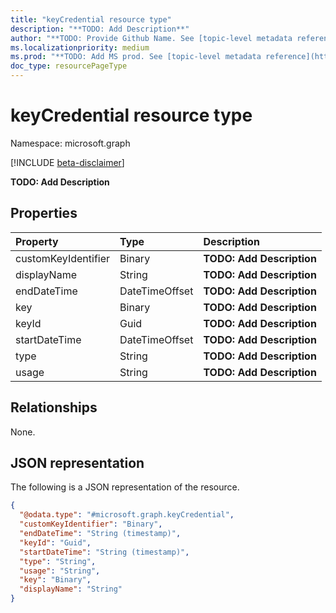 ```yaml
---
title: "keyCredential resource type"
description: "**TODO: Add Description**"
author: "**TODO: Provide Github Name. See [topic-level metadata reference](https://msgo.azurewebsites.net/add/document/guidelines/metadata.html#topic-level-metadata)**"
ms.localizationpriority: medium
ms.prod: "**TODO: Add MS prod. See [topic-level metadata reference](https://msgo.azurewebsites.net/add/document/guidelines/metadata.html#topic-level-metadata)**"
doc_type: resourcePageType
---
```


# keyCredential resource type

Namespace: microsoft.graph

[!INCLUDE [beta-disclaimer](../../includes/beta-disclaimer.md)]

**TODO: Add Description**

## Properties
|Property|Type|Description|
|:---|:---|:---|
|customKeyIdentifier|Binary|**TODO: Add Description**|
|displayName|String|**TODO: Add Description**|
|endDateTime|DateTimeOffset|**TODO: Add Description**|
|key|Binary|**TODO: Add Description**|
|keyId|Guid|**TODO: Add Description**|
|startDateTime|DateTimeOffset|**TODO: Add Description**|
|type|String|**TODO: Add Description**|
|usage|String|**TODO: Add Description**|

## Relationships
None.

## JSON representation
The following is a JSON representation of the resource.
<!-- {
  "blockType": "resource",
  "@odata.type": "microsoft.graph.keyCredential"
}
-->
``` json
{
  "@odata.type": "#microsoft.graph.keyCredential",
  "customKeyIdentifier": "Binary",
  "endDateTime": "String (timestamp)",
  "keyId": "Guid",
  "startDateTime": "String (timestamp)",
  "type": "String",
  "usage": "String",
  "key": "Binary",
  "displayName": "String"
}
```

